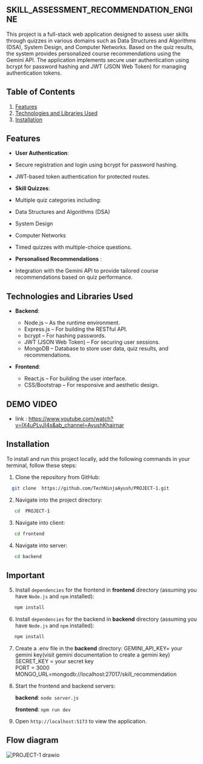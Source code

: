 ## SKILL_ASSESSMENT_RECOMMENDATION_ENGINE
This project is a full-stack web application designed to assess user skills through quizzes in various domains such as Data Structures and Algorithms (DSA), System Design, and Computer Networks. Based on the quiz results, the system provides personalized course recommendations using the Gemini API. The application implements secure user authentication using bcrypt for password hashing and JWT (JSON Web Token) for managing authentication tokens.

## Table of Contents


1. [Features](#features)
2. [Technologies and Libraries Used](#technologies-and-libraries-used)
3. [Installation](#installation)





## Features

- **User Authentication**:

- Secure registration and login using bcrypt for password hashing.
- JWT-based token authentication for protected routes.

-  **Skill Quizzes**:
-  Multiple quiz categories including:
-  Data Structures and Algorithms (DSA)
-  System Design
-  Computer Networks
- Timed quizzes with multiple-choice questions.

- **Personalised Recommendations** :
- Integration with the Gemini API to provide tailored course recommendations based on quiz performance.
## Technologies and Libraries Used

- **Backend**:

  - Node.js – As the runtime environment.
  - Express.js – For building the RESTful API.
  - bcrypt – For hashing passwords.
  - JWT (JSON Web Token) – For securing user sessions.
  - MongoDB – Database to store user data, quiz results, and recommendations.


- **Frontend**:

   - React.js – For building the user interface.
  -  CSS/Bootstrap – For responsive and aesthetic design.
  

##  DEMO VIDEO
- link : https://www.youtube.com/watch?v=IX4uPLvJI4s&ab_channel=AyushKhairnar

## Installation

To install and run this project locally, add the following commands in your terminal, follow these steps:

1. Clone the repository from GitHub:

```bash
  git clone  https://github.com/TechNinjaAyush/PROJECT-1.git
```

2. Navigate into the project directory:

```bash
   cd  PROJECT-1
```

3. Navigate into client:

```bash
   cd frontend
```

4. Navigate into server:

```bash
   cd backend
```

## Important



5. Install `dependencies` for the frontend in **frontend** directory (assuming you have `Node.js` and `npm` installed):

```bash
   npm install
```

6. Install `dependencies` for the backend in **backend** directory (assuming you have `Node.js` and `npm` installed):

```bash
   npm install
```



7. Create a .env file in the **backend** directory:
    GEMINI_API_KEY= your gemini key(visit gemini documentation to create a gemini key)  <br/>
    SECRET_KEY  = your secret key   <br/>
    PORT = 3000   <br/>
    MONGO_URL=mongodb://localhost:27017/skill_recommendation<br/>

9. Start the frontend and backend servers:
   
    **backend**: `node server.js`
   
    **frontend**: `npm run dev`

11. Open `http://localhost:5173` to view the application.

 ## Flow diagram
![PROJECT-1 drawio](https://github.com/user-attachments/assets/c23c5e95-b0ae-4eb5-bd6b-053be5a8e56d)


